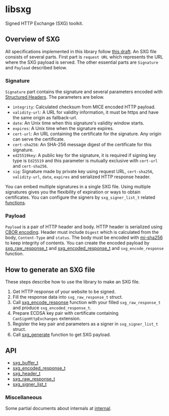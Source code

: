 # libsxg

Signed HTTP Exchange (SXG) toolkit.

## Overview of SXG

All specifications implemented in this library follow [this draft](https://tools.ietf.org/html/draft-yasskin-http-origin-signed-responses-06).
An SXG file consists of several parts.
First part is `request URL` which represents the URL where the SXG payload is served.
The other essential parts are `Signature` and `Payload` described below.

### Signature

`Signature` part contains the signature and several parameters encoded with [Structured Headers](https://tools.ietf.org/html/draft-ietf-httpbis-header-structure-10).
The parameters are below.

- `integrity`: Calculated checksum from MICE encoded HTTP payload.
- `validity-url`: A URL for validity information, it must be https and have the same origin as fallback-url.
- `date`: An Unix time when this signature's validity window starts.
- `expires`: A Unix time when the signature expires.
- `cert-url`: An URL containing the certificate for the signature. Any origin can serve the certificate.
- `cert-sha256`: An SHA-256 message digest of the certificate for this signature.
- `ed25519key`: A public key for the signature, it is required if signing key type is `Ed25519` and this parameter is mutually exclusive with `cert-url` and `cert-sha256`.
- `sig`: Signature made by private key using request URL, `cert-sha256`, `validity-url`, `date`, `expires` and serialized HTTP response header.

You can embed multiple signatures in a single SXG file.
Using multiple signatures gives you the flexibility of expiration or ways to obtain certificates.
You can configure the signers by `sxg_signer_list_t` related [functions](sxg_signer_list.md).


### Payload

`Payload` is a pair of HTTP header and body.
HTTP header is serialized using [CBOR encoding](https://tools.ietf.org/html/rfc7049).
Header must include `Digest` which is calculated from the body, `Content-Type` and `status`.
The body must be encoded with [mi-sha256](https://tools.ietf.org/html/draft-thomson-http-mice-03) to keep integrity of contents.
You can create the encoded payload by [sxg_raw_response_t](sxg_raw_response.md) and [sxg_encoded_response_t](sxg_encoded_response.md) and `sxg_encode_response` function.


## How to generate an SXG file

These steps describe how to use the library to make an SXG file.

1. Get HTTP response of your website to be signed.
2. Fill the response data into `sxg_raw_response_t` struct.
3. Call [sxg_encode_response](sxg_encoded_response.md#bool-sxg_encode_response_const-size_t-mi_record_size_const-sxg_raw_response_t_src_sxg_encoded_response_t_dst) function with your filled `sxg_raw_response_t` and produce `sxg_encoded_response_t`.
4. Prepare ECDSA key pair with certificate containing `CanSignHttpExchanges` extension.
5. Register the key pair and parameters as a signer in `sxg_signer_list_t` struct.
6. Call [sxg_generate](sxg_generate.md) function to get SXG payload.


## API

- [sxg_buffer_t](sxg_buffer.md)
- [sxg_encoded_response_t](sxg_encoded_response.md)
- [sxg_header_t](sxg_header.md)
- [sxg_raw_response_t](sxg_raw_response.md)
- [sxg_signer_list_t](sxg_signer_list.md)

### Miscellaneous

Some partial documents about internals at [internal](internals.md).
